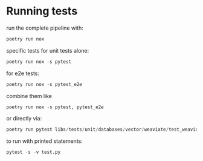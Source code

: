 # Running tests

run the complete pipeline with:
```python
poetry run nox
```

specific tests for unit tests alone:
```python
poetry run nox -s pytest
```

for e2e tests:
```python
poetry run nox -s pytest_e2e
```

combine them like
```python
poetry run nox -s pytest, pytest_e2e
```

or directly via:
````python
poetry run pytest libs/tests/unit/databases/vector/weaviate/test_weaviate_connector.py
````

to run with printed statements:
```python
pytest -s -v test.py
```